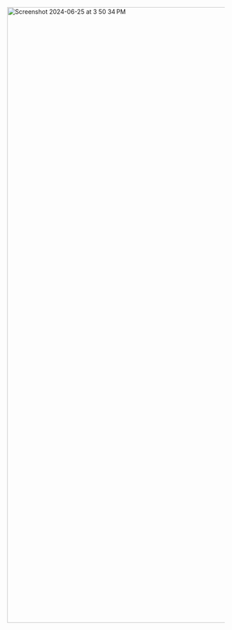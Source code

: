 <img width="1426" alt="Screenshot 2024-06-25 at 3 50 34 PM" src="https://github.com/Michaelkim00/Tempo_Tapper/assets/112019903/faf28cea-d3b1-49c3-a326-4d47aee29e82">
